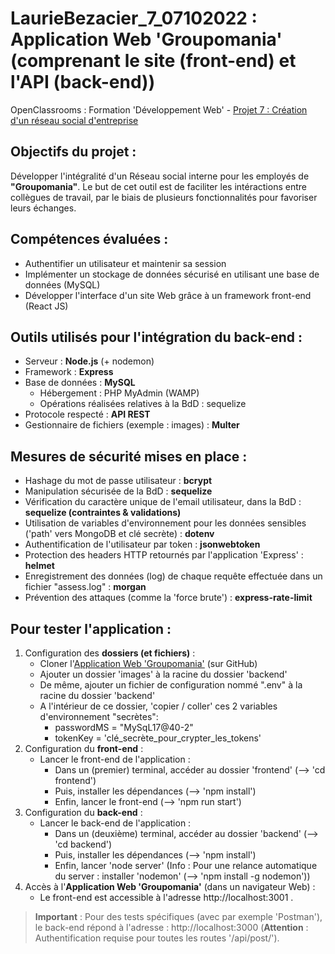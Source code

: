 # LaurieBezacier_7_07102022 : Application Web 'Groupomania' (comprenant le site (front-end) et l'API (back-end))

OpenClassrooms : Formation 'Développement Web' - [Projet 7 : Création d'un réseau social d'entreprise](https://course.oc-static.com/projects/DWJ_FR_P7/DW+P7+28-09-2022+Sce%CC%81nario.pdf)

## Objectifs du projet :

Développer l'intégralité d'un Réseau social interne pour les employés de **"Groupomania"**. Le but de cet outil est de faciliter les intéractions entre collègues de travail, par le biais de plusieurs fonctionnalités pour favoriser leurs échanges.

## Compétences évaluées :

- Authentifier un utilisateur et maintenir sa session
- Implémenter un stockage de données sécurisé en utilisant une base de données (MySQL)
- Développer l'interface d'un site Web grâce à un framework front-end (React JS)

## Outils utilisés pour l'intégration du back-end :

- Serveur : **Node.js** (+ nodemon)
- Framework : **Express**
- Base de données : **MySQL**
  - Hébergement : PHP MyAdmin (WAMP)
  - Opérations réalisées relatives à la BdD : sequelize
- Protocole respecté : **API REST**
- Gestionnaire de fichiers (exemple : images) : **Multer**

## Mesures de sécurité mises en place :

- Hashage du mot de passe utilisateur : **bcrypt**
- Manipulation sécurisée de la BdD : **sequelize**
- Vérification du caractère unique de l'email utilisateur, dans la BdD : **sequelize (contraintes & validations)**
- Utilisation de variables d'environnement pour les données sensibles ('path' vers MongoDB et clé secrète) : **dotenv**
- Authentification de l'utilisateur par token : **jsonwebtoken**
- Protection des headers HTTP retournés par l'application 'Express' : **helmet**
- Enregistrement des données (log) de chaque requête effectuée dans un fichier "assess.log" : **morgan**
- Prévention des attaques (comme la 'force brute') : **express-rate-limit**

## Pour tester l'application :

1. Configuration des **dossiers (et fichiers)** :
   - Cloner l'[Application Web 'Groupomania'](https://github.com/LauryF/Laurie_Bezacier_7_07102022.git) (sur GitHub)
   - Ajouter un dossier 'images' à la racine du dossier 'backend'
   - De même, ajouter un fichier de configuration nommé ".env" à la racine du dossier 'backend'
   - A l'intérieur de ce dossier, 'copier / coller' ces 2 variables d'environnement "secrètes":
     - passwordMS = "MySqL17@40-2"
     - tokenKey = 'clé_secrète_pour_crypter_les_tokens'
2. Configuration du **front-end** :
   - Lancer le front-end de l'application :
     - Dans un (premier) terminal, accéder au dossier 'frontend' (--> 'cd frontend')
     - Puis, installer les dépendances (--> 'npm install')
     - Enfin, lancer le front-end (--> 'npm run start')
3. Configuration du **back-end** :
   - Lancer le back-end de l'application :
     - Dans un (deuxième) terminal, accéder au dossier 'backend' (--> 'cd backend')
     - Puis, installer les dépendances (--> 'npm install')
     - Enfin, lancer 'node server' (Info : Pour une relance automatique du server : installer 'nodemon' (--> 'npm install -g nodemon'))
4. Accès à l'**Application Web 'Groupomania'** (dans un navigateur Web) :
   - Le front-end est accessible à l'adresse http://localhost:3001 .

> **Important** : Pour des tests spécifiques (avec par exemple 'Postman'), le back-end répond à l'adresse : http://localhost:3000 (**Attention** : Authentification requise pour toutes les routes '/api/post/').
